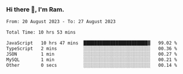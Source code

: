 ### Hi there 👋, I'm Ram.

<!--START_SECTION:waka-->

```txt
From: 20 August 2023 - To: 27 August 2023

Total Time: 10 hrs 53 mins

JavaScript   10 hrs 47 mins  ████████████████████████▓   99.02 %
TypeScript   2 mins          ░░░░░░░░░░░░░░░░░░░░░░░░░   00.36 %
JSON         1 min           ░░░░░░░░░░░░░░░░░░░░░░░░░   00.27 %
MySQL        1 min           ░░░░░░░░░░░░░░░░░░░░░░░░░   00.21 %
Other        0 secs          ░░░░░░░░░░░░░░░░░░░░░░░░░   00.14 %
```

<!--END_SECTION:waka-->
